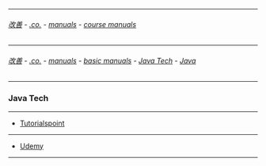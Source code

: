 
---

###### [改善](https://github.com/ttltrk/0C/blob/master/README.MD) - [.co.](https://github.com/ttltrk/PRG/blob/master/CODING.MD) - [manuals](https://github.com/ttltrk/PRG/blob/master/MAN.MD) - [course manuals](https://github.com/ttltrk/PRG/blob/master/COUR_MAN.MD)

---

###### [改善](https://github.com/ttltrk/0C/blob/master/README.MD) - [.co.](https://github.com/ttltrk/PRG/blob/master/CODING.MD) - [manuals](https://github.com/ttltrk/PRG/blob/master/MAN.MD) - [basic manuals](https://github.com/ttltrk/PRG/blob/master/MANUALS.MD) - [Java Tech](https://github.com/ttltrk/PRG/blob/master/JAVA/DOC/JT/JT.MD) - [Java](https://github.com/ttltrk/PRG/blob/master/JAVA/DOC/OJM/OJM.MD)

---

### Java Tech

---

* [Tutorialspoint](https://github.com/ttltrk/PRG/blob/master/JAVA/DOC/CM/TTP.MD)

---

* [Udemy](https://github.com/ttltrk/PRG/blob/master/JAVA/DOC/CM/UDEMY.MD)

---
